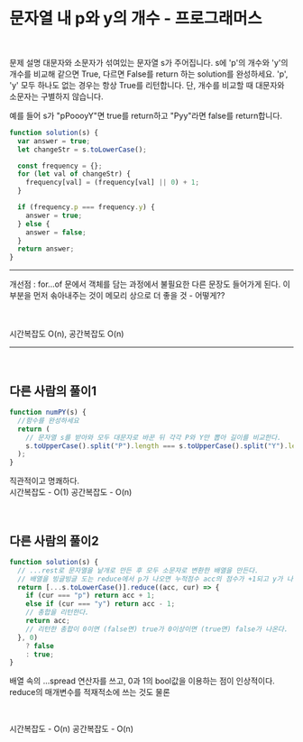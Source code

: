 # 문자열 내 p와 y의 개수 - 프로그래머스

<br>

문제 설명
대문자와 소문자가 섞여있는 문자열 s가 주어집니다. s에 'p'의 개수와 'y'의 개수를 비교해 같으면 True, 다르면 False를 return 하는 solution를 완성하세요. 'p', 'y' 모두 하나도 없는 경우는 항상 True를 리턴합니다. 단, 개수를 비교할 때 대문자와 소문자는 구별하지 않습니다.

예를 들어 s가 "pPoooyY"면 true를 return하고 "Pyy"라면 false를 return합니다.

```javascript
function solution(s) {
  var answer = true;
  let changeStr = s.toLowerCase();

  const frequency = {};
  for (let val of changeStr) {
    frequency[val] = (frequency[val] || 0) + 1;
  }

  if (frequency.p === frequency.y) {
    answer = true;
  } else {
    answer = false;
  }
  return answer;
}
```

---

개선점 : for...of 문에서 객체를 담는 과정에서 불필요한 다른 문장도 들어가게 된다. 이 부분을 먼저 솎아내주는 것이 메모리 상으로 더 좋을 것 - 어떻게??

<br>

<br>
시간복잡도 O(n), 공간복잡도 O(n)
<br>

---

<br>

## 다른 사람의 풀이1

```javascript
function numPY(s) {
  //함수를 완성하세요
  return (
    // 문자열 s를 받아와 모두 대문자로 바꾼 뒤 각각 P와 Y만 뽑아 길이를 비교한다.
    s.toUpperCase().split("P").length === s.toUpperCase().split("Y").length
  );
}
```

직관적이고 명쾌하다.
<br>
시간복잡도 - O(1)
공간복잡도 - O(n)
<br>

<br>

## 다른 사람의 풀이2

```javascript
function solution(s) {
  // ...rest로 문자열을 낱개로 만든 후 모두 소문자로 변환한 배열을 만든다.
  // 배열을 빙글빙글 도는 reduce에서 p가 나오면 누적점수 acc의 점수가 +1되고 y가 나오면 -1된다.
  return [...s.toLowerCase()].reduce((acc, cur) => {
    if (cur === "p") return acc + 1;
    else if (cur === "y") return acc - 1;
    // 총합을 리턴한다.
    return acc;
    // 리턴한 총합이 0이면 (false면) true가 0이상이면 (true면) false가 나온다.
  }, 0)
    ? false
    : true;
}
```

배열 속의 ...spread 연산자를 쓰고, 0과 1의 bool값을 이용하는 점이 인상적이다. reduce의 매개변수를 적재적소에 쓰는 것도 물론

<br>

시간복잡도 - O(n)
공간복잡도 - O(n)

<br>
